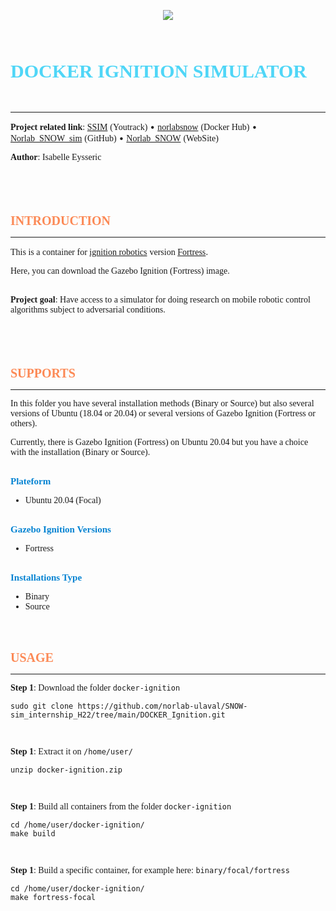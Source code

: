 <p align="center">
  <img src="https://norlab.ulaval.ca/images/norlab_acronym_stamp_light.svg" />
</p>

<br/>
<br/>
<br/>

<span style="font-family:Verdana; color:#4FD6F7;font-weight:700;font-size:30px">
    DOCKER IGNITION SIMULATOR 🐋
</span>

***

<span style="font-family:Verdana; font-size:14px"> </span>

<span style="font-family:Verdana; font-weight:bold;">Project related link</span><span style="font-family:Verdana;">: </span>  [<span style="font-family:Verdana;">SSIM</span>](https://norlab.youtrack.cloud/issues?q=project:%20%7B%F0%9D%94%96%20SNOW-sim%7D) <span style="font-family:Verdana;">(Youtrack)</span>    •   [<span style="font-family:Verdana;">norlabsnow</span>](https://hub.docker.com/u/norlabsnow)  <span style="font-family:Verdana;">(Docker Hub)</span>   •   [<span style="font-family:Verdana;">Norlab_SNOW_sim</span>](https://github.com/norlab-ulaval/SNOW-sim_internship_H22)  <span style="font-family:Verdana;">(GitHub)</span>  •   [<span style="font-family:Verdana;">Norlab_SNOW</span>](https://norlab.ulaval.ca/research/snow/)  <span style="font-family:Verdana;">(WebSite)</span>

<span style="font-family:Verdana; font-weight:bold;">Author</span><span style="font-family:Verdana; font-size:14px">: Isabelle Eysseric</span>

<br/>
<br/>
<br/>
<br/>

<span style="font-family:Verdana; color:#FC8955;font-weight:700;font-size:20px">
    INTRODUCTION
</span>

***


<span style="font-family:Verdana;">This is a container for </span> [<span style="font-family:Verdana;">ignition robotics</span>](https://ignitionrobotics.org/home)  <span style="font-family:Verdana;">version </span> [<span style="font-family:Verdana;">Fortress</span>](https://ignitionrobotics.org/docs/fortress).

<span style="font-family:Verdana;">
    Here, you can download the Gazebo Ignition (Fortress) image.  
    <br/> <br/>
</span>

<span style="font-family:Verdana; font-weight:bold;">Project goal</span><span style="font-family:Verdana;">: Have access to a simulator for doing research on mobile robotic control algorithms subject to adversarial conditions.
</span>

<br/>
<br/>
<br/>
<br/>

<span style="font-family:Verdana; color:#FC8955;font-weight:700;font-size:20px">
    SUPPORTS
</span>

***

<span style="font-family:Verdana; font-size:14px">
In this folder you have several installation methods (Binary or Source) but also several versions of Ubuntu (18.04 or 20.04) or several versions of Gazebo Ignition (Fortress or others).

Currently, there is Gazebo Ignition (Fortress) on Ubuntu 20.04 but you have a choice with the installation (Binary or Source).
</span>



<br/>


<span style="font-family:Verdana; color:#0583D2;font-weight:700;font-size:15px">
    Plateform 
</span>

<span style="font-family:Verdana; font-size:14px">
    <ul "list-style-type: circle;">
      <li>Ubuntu 20.04 (Focal)</li>
    </ul>
</span>

<br/>

<span style="font-family:Verdana; color:#0583D2;font-weight:700;font-size:15px">
    Gazebo Ignition Versions
</span>

<span style="font-family:Verdana; font-size:14px">
    <ul "list-style-type: circle;">
      <li>Fortress</li>
    </ul>
</span>

<br/>

<span style="font-family:Verdana; color:#0583D2;font-weight:700;font-size:15px">
    Installations Type
</span>

<span style="font-family:Verdana; font-size:14px">
    <ul "list-style-type: circle;">
      <li>Binary</li>
      <li>Source</li>
    </ul>
</span>

<br/>
<br/>
<br/>

<span style="font-family:Verdana; color:#FC8955;font-weight:700;font-size:20px">
    USAGE
</span>

***


<span style="font-family:Verdana; font-weight:bold;">Step 1</span><span style="font-family:Verdana;">: Download the folder <code>docker-ignition</code> </span>

```shell
sudo git clone https://github.com/norlab-ulaval/SNOW-sim_internship_H22/tree/main/DOCKER_Ignition.git
```
<br/>

<span style="font-family:Verdana; font-weight:bold;">Step 1</span><span style="font-family:Verdana;">: Extract it on <code>/home/user/</code> </span>


```shell
unzip docker-ignition.zip
```
<br/>

<span style="font-family:Verdana; font-weight:bold;">Step 1</span><span style="font-family:Verdana;">: Build all containers from the folder <code>docker-ignition</code> </span>

```shell
cd /home/user/docker-ignition/
make build
```

<br/>

<span style="font-family:Verdana; font-weight:bold;">Step 1</span><span style="font-family:Verdana;">: Build a specific container, for example here: <code>binary/focal/fortress</code> </span>


```shell
cd /home/user/docker-ignition/
make fortress-focal
```
